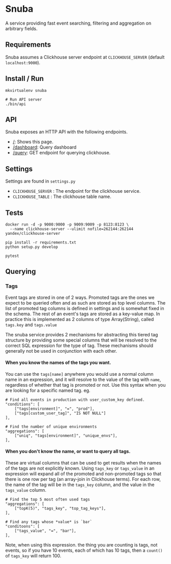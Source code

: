 # Snuba

A service providing fast event searching, filtering and aggregation on arbitrary fields.

## Requirements

Snuba assumes a Clickhouse server endpoint at `CLICKHOUSE_SERVER` (default `localhost:9000`).

## Install / Run

    mkvirtualenv snuba

    # Run API server
    ./bin/api

## API

Snuba exposes an HTTP API with the following endpoints.

- [/](/): Shows this page.
- [/dashboard](/dashboard): Query dashboard
- [/query](/query): GET endpoint for querying clickhouse.

## Settings

Settings are found in `settings.py`

- `CLICKHOUSE_SERVER` : The endpoint for the clickhouse service.
- `CLICKHOUSE_TABLE` : The clickhouse table name.

## Tests

    docker run -d -p 9000:9000 -p 9009:9009 -p 8123:8123 \
      --name clickhouse-server --ulimit nofile=262144:262144 yandex/clickhouse-server

    pip install -r requirements.txt
    python setup.py develop

    pytest

## Querying

### Tags

Event tags are stored in one of 2 ways. Promoted tags are the ones we expect to
be queried often and as such are stored as top level columns. The list of
promoted tag columns is defined in settings and is somewhat fixed in the
schema. The rest of an event's tags are stored as a key-value map.  In practice
this is implemented as 2 columns of type Array(String), called `tags.key` and
`tags.value`

The snuba service provides 2 mechanisms for abstracting this tiered tag
structure by providing some special columns that will be resolved to the
correct SQL expression for the type of tag. These mechanisms should generally
not be used in conjunction with each other.

#### When you know the names of the tags you want.

You can use the `tags[name]` anywhere you would use a normal column name in an
expression, and it will resolve to the value of the tag with `name`, regardless
of whether that tag is promoted or not. Use this syntax when you are looking
for a specific named tag. eg.

    # Find all events in production with user_custom_key defined.
    "conditions": [
        ["tags[environment]", "=", "prod"],
        ["tags[custom_user_tag]", "IS NOT NULL"]
    ],
<!-- -->

    # Find the number of unique environments
    "aggregations": [
        ["uniq", "tags[environment]", "unique_envs"],
    ],

#### When you don't know the name, or want to query all tags.

These are virtual columns that can be used to get results when the names of the
tags are not explicitly known. Using `tags_key` or `tags_value` in an
expression will expand all of the promoted and non-promoted tags so that there
is one row per tag (an array-join in Clickhouse terms). For each row, the name
of the tag will be in the `tags_key` column, and the value in the `tags_value`
column.

    # Find the top 5 most often used tags
    "aggregations": [
        ["topK(5)", "tags_key", "top_tag_keys"],
    ],
<!-- -->

    # Find any tags whose *value* is `bar`
    "conditoons": [
        ["tags_value", "=", "bar"],
    ],


Note, when using this expression. the thing you are counting is tags, not events, so if you
have 10 events, each of which has 10 tags, then a `count()` of `tags_key` will return 100.
